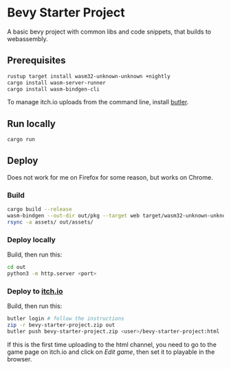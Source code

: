 # Bevy Starter Project

A basic bevy project with common libs and code snippets, that builds to webassembly.

## Prerequisites

```bash
rustup target install wasm32-unknown-unknown +nightly
cargo install wasm-server-runner
cargo install wasm-bindgen-cli
```

To manage itch.io uploads from the command line, install [butler](https://itch.io/docs/butler/installing.html).

## Run locally

```bash
cargo run
```

## Deploy
Does not work for me on Firefox for some reason, but works on Chrome.

### Build
```bash
cargo build --release
wasm-bindgen --out-dir out/pkg --target web target/wasm32-unknown-unknown/release/bevy_starter_project.wasm
rsync -a assets/ out/assets/
```

### Deploy locally
Build, then run this:
```bash
cd out
python3 -m http.server <port>
```

### Deploy to [itch.io](https://itch.io)
Build, then run this:
```bash
butler login # follow the instructions
zip -r bevy-starter-project.zip out
butler push bevy-starter-project.zip <user>/bevy-starter-project:html
```
If this is the first time uploading to the html channel,
you need to go to the game page on itch.io and click on _Edit game_,
then set it to playable in the browser.
